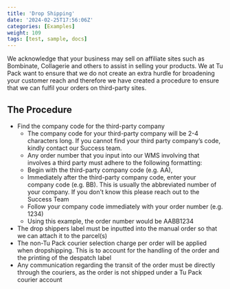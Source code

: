 ```yaml
---
title: 'Drop Shipping'
date: '2024-02-25T17:56:06Z'
categories: [Examples]
weight: 109
tags: [test, sample, docs]
---
```


We acknowledge that your business may sell on affiliate sites such as Bombinate, Collagerie and
others to assist in selling your products. We at Tu Pack want to ensure that we do not create an
extra hurdle for broadening your customer reach and therefore we have created a procedure to
ensure that we can fulfil your orders on third-party sites.

## The Procedure

- Find the company code for the third-party company
  - The company code for your third-party company will be 2-4 characters long. If you cannot find your third party company’s code, kindly contact our Success team.
  - Any order number that you input into our WMS involving that involves a third party must adhere to the following formatting:
  - Begin with the third-party company code (e.g. AA),
  - Immediately after the third-party company code, enter your company code (e.g. BB). This is usually the abbreviated number of your company. If you don't know this please reach out to the Success Team
  - Follow your company code immediately with your order number (e.g. 1234)
  - Using this example, the order number would be AABB1234
- The drop shippers label must be inputted into the manual order so that we can attach it to the parcel(s)
- The non-Tu Pack courier selection charge per order will be applied when dropshipping. This is to account for the handling of the order and the printing of the despatch label
- Any communication regarding the transit of the order must be directly through the couriers, as the order is not shipped under a Tu Pack courier account
